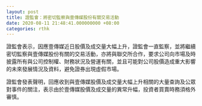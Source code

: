 ```yaml
---
layout: post
title: 證監會：將密切監察與壹傳媒股份有關交易活動
date: 2020-08-11 21:48:41.000000000 +08:00
categories: rthk
---
```


證監會表示，因應壹傳媒近日股價及成交量大幅上升，證監會一直監察，並將繼續密切監察與壹傳媒股份有關的交易活動，亦將與聯交所合作，要求公司向市場及時披露所有與公司控制權、財務狀況及營運有關，並且可能對公司股價造成重大影響的未來發展情況及資料，避免證券出現虛假市場。

證監會發表聲明，回應收到與壹傳媒股價及成交量大幅上升相關的大量查詢及公眾對事件的關注，表示由於壹傳媒股價及成交量的異常升幅，投資者買賣時務須格外審慎。
